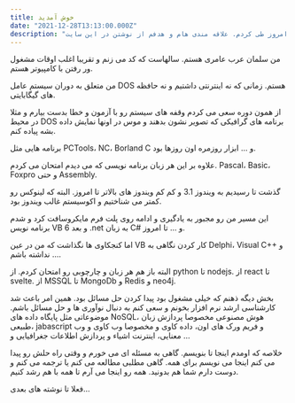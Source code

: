 ```yaml
---
title: خوش آمدید
date: "2021-12-28T13:13:00.000Z"
description: "اندکی درباره من و راهی که تا امروز طی کردم. علاقه مندی هام و هدفم از نوشتن در این سایت"
---
```

من سلمان عرب عامری هستم. سالهاست که کد می زنم و تقریبا اغلب اوقات مشغول ور رفتن با کامپیوتر هستم.

من متعلق به دوران سیستم عامل DOS هستم. زمانی که نه اینترنتی داشتیم و نه حافظه های گیگابایتی.

از همون دوره سعی می کردم وقفه های سیستم رو با آزمون و خطا بدست بیارم و مثلا در محیط DOS برنامه های گرافیکی که تصویر نشون بدهند و موس در اونها نمایش داده بشه پیاده کنم.

برنامه هایی مثل PCTools، NC، Borland C و ... ابزار روزمره اون روزها بود.

علاوه بر این هر زبان برنامه نویسی که می دیدم امتحان می کردم. Pascal، Basic، Foxpro و حتی Assembly.

گذشت تا رسیدیم به ویندوز 3.1 و کم کم ویندوز های بالاتر تا امروز. البته که لینوکس رو کمتر می شناختیم و اکوسیستم غالب ویندوز بود.

این مسیر من رو مجبور به یادگیری و ادامه روی پلت فرم مایکروسافت کرد و شدم برنامه نویس VB 6 و بعد .net به زبان C# و ... تا امروز.

اما کنجکاوی ها نگذاشت که من در عین VB کار کردن نگاهی به Delphi، Visual C++ و ... نداشته باشم.

البته باز هم هر زبان و چارچوبی رو امتحان کردم. از python تا nodejs. از react تا svelte. از MSSQL تا MongoDb و Redis و neo4j.

بخش دیگه ذهنم که خیلی مشغول بود پیدا کردن حل مسائل بود. همین امر باعث شد کارشناسی ارشد نرم افزار بخونم و سعی کنم به دنبال نوآوری ها و حل مسائل باشم. موضوعاتی مثل پایگاه داده های NoSQL، هوش مصنوعی مخصوصا پردازش زبان طبیعی، jabascript و فریم ورک های اون، داده کاوی و مخصوصا وب کاوی و وب معنایی، اینترنت اشیاء و پردازش اطلاعات جغرافیایی و ...

خلاصه که اومدم اینجا تا بنویسم. گاهی به مسئله ای می خورم و وقتی راه حلش رو پیدا می کنم اینجا می نویسم برای همه. گاهی مطلبی مطالعه می کنم یا ترجمه می کنم و دوست دارم شما هم بدونید. همه رو اینجا می آرم تا همه با هم رشد کنیم.

فعلا تا نوشته های بعدی...